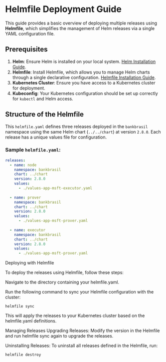 # Helmfile Deployment Guide

This guide provides a basic overview of deploying multiple releases using **Helmfile**, which simplifies the management of Helm releases via a single YAML configuration file.

## Prerequisites

1. **Helm**: Ensure Helm is installed on your local system. [Helm Installation Guide](https://helm.sh/docs/intro/install/).
2. **Helmfile**: Install Helmfile, which allows you to manage Helm charts through a single declarative configuration. [Helmfile Installation Guide](https://github.com/roboll/helmfile#installation).
3. **Kubernetes Cluster**: Ensure you have access to a Kubernetes cluster for deployment.
4. **Kubeconfig**: Your Kubernetes configuration should be set up correctly for `kubectl` and Helm access.

## Structure of the Helmfile

This `helmfile.yaml` defines three releases deployed in the `bankbrasil` namespace using the same Helm chart (`../../chart`) at version `2.8.0`. Each release has a unique values file for configuration.

### Sample `helmfile.yaml`:

```yaml
releases:
  - name: node
    namespace: bankbrasil
    chart: ../chart
    version: 2.8.0
    values:
      - ./values-app-msft-executor.yaml
  
  - name: prover
    namespace: bankbrasil
    chart: ../chart
    version: 2.8.0
    values:
      - ./values-app-msft-prover.yaml
  
  - name: executor
    namespace: bankbrasil
    chart: ../chart
    version: 2.8.0
    values:
      - ./values-app-msft-prover.yaml
```

Deploying with Helmfile

To deploy the releases using Helmfile, follow these steps:

Navigate to the directory containing your helmfile.yaml.

Run the following command to sync your Helmfile configuration with the cluster:

```
helmfile sync
```

This will apply the releases to your Kubernetes cluster based on the helmfile.yaml definitions.

Managing Releases
Upgrading Releases: Modify the version in the Helmfile and run helmfile sync again to upgrade the releases.

Uninstalling Releases: To uninstall all releases defined in the Helmfile, run:

```
helmfile destroy
```